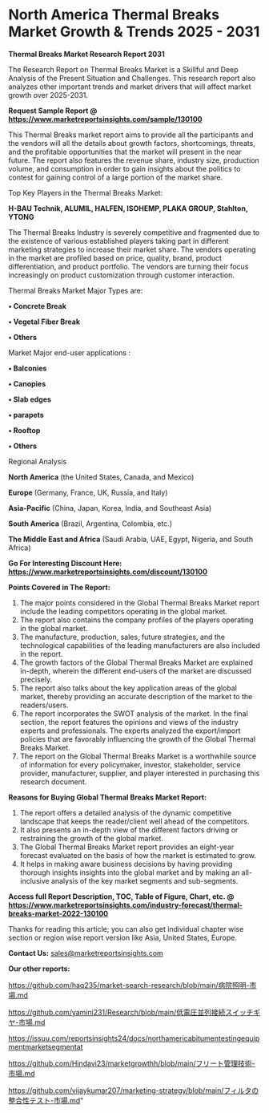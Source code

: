 # North America Thermal Breaks Market Growth & Trends 2025 - 2031

<strong>Thermal Breaks Market Research Report 2031</strong>

The Research Report on Thermal Breaks Market is a Skillful and Deep Analysis of the Present Situation and Challenges. This research report also analyzes other important trends and market drivers that will affect market growth over 2025-2031.

<strong>Request Sample Report @ <a href=https://www.marketreportsinsights.com/sample/130100>https://www.marketreportsinsights.com/sample/130100</a></strong>

This Thermal Breaks market report aims to provide all the participants and the vendors will all the details about growth factors, shortcomings, threats, and the profitable opportunities that the market will present in the near future. The report also features the revenue share, industry size, production volume, and consumption in order to gain insights about the politics to contest for gaining control of a large portion of the market share.

Top Key Players in the Thermal Breaks Market:

<strong>H-BAU Technik, ALUMIL, HALFEN, ISOHEMP, PLAKA GROUP, Stahlton, YTONG</strong>

The Thermal Breaks Industry is severely competitive and fragmented due to the existence of various established players taking part in different marketing strategies to increase their market share. The vendors operating in the market are profiled based on price, quality, brand, product differentiation, and product portfolio. The vendors are turning their focus increasingly on product customization through customer interaction.

Thermal Breaks Market Major Types are:

<strong>• Concrete Break

• Vegetal Fiber Break

• Others</strong>

Market Major end-user applications :

<strong>• Balconies

• Canopies

• Slab edges

• parapets

• Rooftop

• Others</strong>

Regional Analysis

</u><strong><b>North America</b></strong> (the United States, Canada, and Mexico)

<strong><b>Europe </b></strong>(Germany, France, UK, Russia, and Italy)

<strong><b>Asia-Pacific</b></strong> (China, Japan, Korea, India, and Southeast Asia)

<strong><b>South America</b></strong> (Brazil, Argentina, Colombia, etc.)

<strong><b>The Middle East and Africa</b></strong> (Saudi Arabia, UAE, Egypt, Nigeria, and South Africa)

<strong>Go For Interesting Discount Here: <a href=https://www.marketreportsinsights.com/discount/130100>https://www.marketreportsinsights.com/discount/130100</a></strong>

<strong>Points Covered in The Report:</strong>
<ol>
  <li>The major points considered in the Global Thermal Breaks Market report include the leading competitors operating in the global market.</li>
  <li>The report also contains the company profiles of the players operating in the global market.</li>
  <li>The manufacture, production, sales, future strategies, and the technological capabilities of the leading manufacturers are also included in the report.</li>
  <li>The growth factors of the Global Thermal Breaks Market are explained in-depth, wherein the different end-users of the market are discussed precisely.</li>
  <li>The report also talks about the key application areas of the global market, thereby providing an accurate description of the market to the readers/users.</li>
  <li>The report incorporates the SWOT analysis of the market. In the final section, the report features the opinions and views of the industry experts and professionals. The experts analyzed the export/import policies that are favorably influencing the growth of the Global Thermal Breaks Market.</li>
  <li>The report on the Global Thermal Breaks Market is a worthwhile source of information for every policymaker, investor, stakeholder, service provider, manufacturer, supplier, and player interested in purchasing this research document.</li>
</ol>
<strong>Reasons for Buying Global Thermal Breaks Market Report:</strong>

<ol>
  <li>The report offers a detailed analysis of the dynamic competitive landscape that keeps the reader/client well ahead of the competitors.</li>
  <li>It also presents an in-depth view of the different factors driving or restraining the growth of the global market.</li>
  <li>The Global Thermal Breaks Market report provides an eight-year forecast evaluated on the basis of how the market is estimated to grow.</li>
  <li>It helps in making aware business decisions by having providing thorough insights insights into the global market and by making an all-inclusive analysis of the key market segments and sub-segments.</li>
</ol>
<strong>Access full Report Description, TOC, Table of Figure, Chart, etc. @ <a href=https://www.marketreportsinsights.com/industry-forecast/thermal-breaks-market-2022-130100>https://www.marketreportsinsights.com/industry-forecast/thermal-breaks-market-2022-130100</a></strong>


Thanks for reading this article; you can also get individual chapter wise section or region wise report version like Asia, United States, Europe.

<strong>Contact Us:</strong>
sales@marketreportsinsights.com

<strong>Our other reports:</strong>

<a href=https://github.com/haq235/market-search-research/blob/main/病院照明-市場.md>https://github.com/haq235/market-search-research/blob/main/病院照明-市場.md</a>

<a href=https://github.com/yamini231/Research/blob/main/低電圧並列接続スイッチギヤ-市場.md>https://github.com/yamini231/Research/blob/main/低電圧並列接続スイッチギヤ-市場.md</a>

<a href=https://issuu.com/reportsinsights24/docs/northamericabitumentestingequipmentmarketsegmentat>https://issuu.com/reportsinsights24/docs/northamericabitumentestingequipmentmarketsegmentat</a>

<a href=https://github.com/Hindavi23/marketgrowthh/blob/main/フリート管理技術-市場.md>https://github.com/Hindavi23/marketgrowthh/blob/main/フリート管理技術-市場.md</a>

<a href=https://github.com/vijaykumar207/marketing-strategy/blob/main/フィルタの整合性テスト-市場.md>https://github.com/vijaykumar207/marketing-strategy/blob/main/フィルタの整合性テスト-市場.md</a>"
